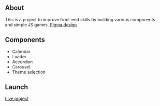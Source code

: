 ## About 

This is a project to improve front-end skills by building various components and simple JS games.
<a href="https://www.figma.com/file/uaVXnAQh9QxVsUD1RcQEbt/Friday-Challenge?node-id=1%3A2">Figma design</a>

## Components

* Calendar
* Loader
* Accordion
* Carousel
* Theme selection

## Launch

<a href="https://lukastabu.github.io/challange/">Live project</a>
